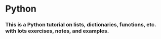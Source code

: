 # Python

### This is a Python tutorial on lists, dictionaries, functions, etc. with lots exercises, notes, and examples.


